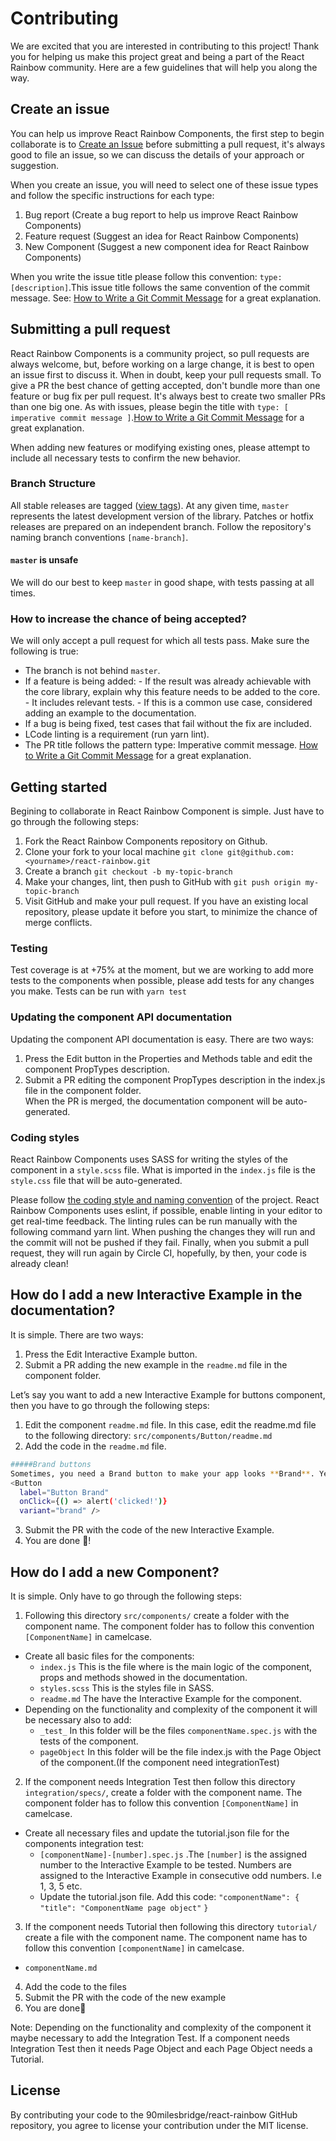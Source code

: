 # Contributing

We are excited that you are interested in contributing to this project! Thank you for helping us make this project great and being a part of the React Rainbow community. Here are a few guidelines that will help you along the way.

## Create an issue

You can help us improve React Rainbow Components, the first step to begin collaborate is to [Create an Issue](https://github.com/90milesbridge/react-rainbow/issues/new/choose) before submitting a pull request, it's always good to file an issue, so we can discuss the details of your approach or suggestion.

When you create an issue, you will need to select one of these issue types and follow the specific instructions for each type:

1. Bug report (Create a bug report to help us improve React Rainbow Components)
2. Feature request (Suggest an idea for React Rainbow Components)
3. New Component (Suggest a new component idea for React Rainbow Components)

When you write the issue title please follow this convention: `type: [description]`.This issue title follows the same convention of the commit message. See: [How to Write a Git Commit Message](https://www.conventionalcommits.org/en/v1.0.0-beta.2/) for a great explanation.

## Submitting a pull request

React Rainbow Components is a community project, so pull requests are always welcome, but, before working on a large change, it is best to open an issue first to discuss it.
When in doubt, keep your pull requests small. To give a PR the best chance of getting accepted, don't bundle more than one feature or bug fix per pull request. It's always best to create two smaller PRs than one big one.
As with issues, please begin the title with `type: [ imperative commit message ]`.[How to Write a Git Commit Message](https://www.conventionalcommits.org/en/v1.0.0-beta.2/) for a great explanation.

When adding new features or modifying existing ones, please attempt to include all necessary tests to confirm the new behavior.

### Branch Structure

All stable releases are tagged ([view tags](https://github.com/90milesbridge/react-rainbow/tags)).
At any given time, `master` represents the latest development version of the library. Patches or hotfix releases are prepared on an independent branch. Follow the repository's naming branch conventions `[name-branch]`.

#### `master` is unsafe

We will do our best to keep `master` in good shape, with tests passing at all times.

### How to increase the chance of being accepted?

We will only accept a pull request for which all tests pass. Make sure the following is true:

- The branch is not behind `master`.
- If a feature is being added:
      - If the result was already achievable with the core library, explain why this feature needs to be added to the core.
      - It includes relevant tests.
      - If this is a common use case, considered adding an example to the documentation.
- If a bug is being fixed, test cases that fail without the fix are included.
- LCode linting is a requirement  (run yarn lint).
- The PR title follows the pattern type: Imperative commit message. [How to Write a Git Commit Message](https://www.conventionalcommits.org/en/v1.0.0-beta.2/) for a great explanation.


## Getting started

Begining to collaborate in React Rainbow Component is simple. Just have to go through the following steps: 
1. Fork the React Rainbow Components repository on Github.
2. Clone your fork to your local machine `git clone git@github.com:<yourname>/react-rainbow.git`
3. Create a branch `git checkout -b my-topic-branch`
4. Make your changes, lint, then push to GitHub with `git push origin my-topic-branch`
5. Visit GitHub and make your pull request.
If you have an existing local repository, please update it before you start, to minimize the chance of merge conflicts.

### Testing

Test coverage is at +75% at the moment, but we are working to add more tests to the components when possible, please add tests for any changes you make. Tests can be run with `yarn test`

### Updating the component API documentation

Updating the component API documentation is easy. There are two ways:
1. Press the Edit button in the Properties and Methods table and edit the component PropTypes description.
2. Submit a PR editing the component PropTypes description in the index.js file in the component folder.  
When the PR is merged, the documentation component will be auto-generated.

### Coding styles

React Rainbow Components uses SASS for writing the styles of the component in a `style.scss` file. What is imported in the `index.js` file is the `style.css` file that will be auto-generated.

Please follow [the coding style and naming convention]() of the project. React Rainbow Components uses eslint,  if possible, enable linting in your editor to get real-time feedback. The linting rules can be run manually with the following command yarn lint.
When pushing the changes they will run and the commit will not be pushed if they fail.
Finally, when you submit a pull request, they will run again by Circle CI, hopefully, by then, your code is already clean!


## How do I add a new Interactive Example in the documentation?

It is simple. There are two ways:
1. Press the Edit Interactive Example button.
2. Submit a PR adding the new example in the `readme.md` file in the component folder. 

Let’s say you want to add a new Interactive Example for buttons component, then you have to go through the following steps:
1. Edit the component `readme.md` file.
In this case,  edit the readme.md file to the following directory:
`src/components/Button/readme.md`
2. Add the code in the `readme.md` file.

```sh
#####Brand buttons
Sometimes, you need a Brand button to make your app looks **Brand**. Yea ...
<Button 
  label="Button Brand"
  onClick={() => alert('clicked!')}
  variant="brand" />
```

3. Submit the PR with the code of the new Interactive Example.
4. You are done 🎉!


## How do I add a new Component?

It is simple. Only have to go through the following steps:

1. Following this directory `src/components/` create a folder with the component name. The component folder has to follow this convention `[ComponentName]` in camelcase.
  - Create all basic files for  the components:
      - `index.js` This is the file where is the main logic of the component, props and methods showed in the documentation.
      - `styles.scss` This is the styles file in SASS.
      - `readme.md` The have the Interactive Example for the component.
  - Depending on the functionality and complexity of the component it will be necessary also to add:
      - `_test_` In this folder will be the files `componentName.spec.js` with the tests of the component.
      - `pageObject` In this folder will be the file index.js with the Page Object of the component.(If the component need integrationTest)

2. If the component needs Integration Test then follow this directory `integration/specs/`, create a folder with the component name. The component folder has to follow this convention `[ComponentName]` in camelcase.
  - Create all necessary files and update the tutorial.json file for the components integration test:
      - `[componentName]-[number].spec.js` .The `[number]` is the assigned number to the Interactive Example to be tested. Numbers are assigned to the Interactive Example in consecutive odd numbers. I.e 1, 3, 5 etc.
      - Update the tutorial.json file. Add this code:
           `"componentName": {`
           `"title": "ComponentName page object"`
          `}`
          
3. If the component needs Tutorial then following this directory `tutorial/` create a file with the component name. The component name has to follow this convention `[componentName]` in camelcase.
  - `componentName.md`
  
4. Add the code to the files
5. Submit the PR with the code of the new example
6. You are done🎉

Note: Depending on the functionality and complexity of the component it maybe necessary to add the Integration Test. If a component needs Integration Test then it needs Page Object and each Page Object needs a Tutorial.

## License
By contributing your code to the 90milesbridge/react-rainbow GitHub repository, you agree to license your contribution under the MIT license.
